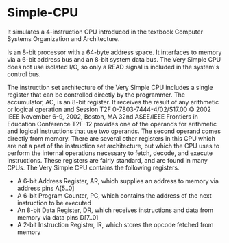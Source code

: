 # Simple-CPU

It simulates a 4-instruction CPU introduced in the textbook
Computer Systems Organization and Architecture. 

Is an 8-bit processor with a 64-byte
address space. It interfaces to memory via a 6-bit address
bus and an 8-bit system data bus. The Very Simple CPU
does not use isolated I/O, so only a READ signal is included
in the system's control bus. 

The instruction set architecture of the Very Simple CPU
includes a single register that can be controlled directly by
the programmer. The accumulator, AC, is an 8-bit register. It
receives the result of any arithmetic or logical operation and 
Session T2F
0-7803-7444-4/02/$17.00 © 2002 IEEE November 6-9, 2002, Boston, MA
32nd ASEE/IEEE Frontiers in Education Conference
T2F-12
provides one of the operands for arithmetic and logical
instructions that use two operands. The second operand
comes directly from memory.
There are several other registers in this CPU which are
not a part of the instruction set architecture, but which the
CPU uses to perform the internal operations necessary to
fetch, decode, and execute instructions. These registers are
fairly standard, and are found in many CPUs. The Very
Simple CPU contains the following registers.

- A 6-bit Address Register, AR, which supplies an address to memory via address pins A[5..0]
- A 6-bit Program Counter, PC, which contains the address of the next instruction to be executed
- An 8-bit Data Register, DR, which receives instructions and data from memory via data pins D[7..0]
- A 2-bit Instruction Register, IR, which stores the opcode fetched from memory
